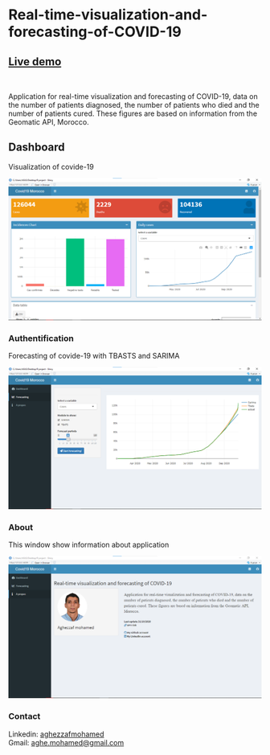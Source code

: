 # Real-time-visualization-and-forecasting-of-COVID-19

<a href="https://covide19-morocco.herokuapp.com"><h2>Live demo</h2><a/> <br>

Application for real-time visualization and forecasting of COVID-19, data on the number of patients diagnosed, the number of patients who died and the number of patients cured. These figures are based on information from the Geomatic API, Morocco.


## Dashboard
<p>Visualization of covide-19</p>
<img src="dashboard.png">

###	Authentification
<p>Forecasting of covide-19 with  TBASTS and SARIMA</p>
<img src="forecasting.png">

### About
<p>This window show information about application</p>
<img src="about.png">

### Contact
Linkedin: <a href="https://www.linkedin.com/in/mohamed-aghezzaf/">aghezzafmohamed<a/> <br>
Gmail: aghe.mohamed@gmail.com
